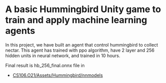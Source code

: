 <h1>
  A basic Hummingbird Unity game to train and apply machine learning agents
</h1>
In this project, we have built an agent that control hummingbird to collect nectar. This agent has trained with ppo algorithm, have 2 layer and 256 hidden units in neural network, and trained in 10 hours. 

Final result is hb_256_final.onnx file in 

+ [CS106.O21/Assets/Hummingbird/nnmodels](https://github.com/nyclone569/CS106.O21/tree/main/Assets/Hummingbird/nnmodels)
